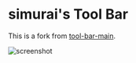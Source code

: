 # simurai's Tool Bar

This is a fork from [tool-bar-main](https://atom.io/packages/tool-bar-main).

![screenshot](https://cloud.githubusercontent.com/assets/378023/15313432/34b06afc-1c46-11e6-9e0b-67391a6c3aac.png)
